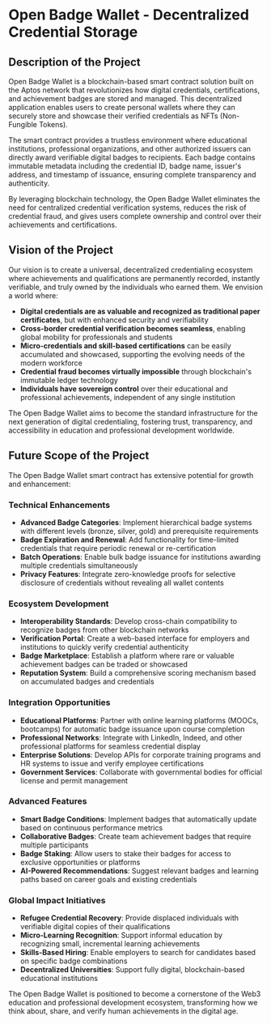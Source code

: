 # Open Badge Wallet - Decentralized Credential Storage

## Description of the Project

Open Badge Wallet is a blockchain-based smart contract solution built on the Aptos network that revolutionizes how digital credentials, certifications, and achievement badges are stored and managed. This decentralized application enables users to create personal wallets where they can securely store and showcase their verified credentials as NFTs (Non-Fungible Tokens).

The smart contract provides a trustless environment where educational institutions, professional organizations, and other authorized issuers can directly award verifiable digital badges to recipients. Each badge contains immutable metadata including the credential ID, badge name, issuer's address, and timestamp of issuance, ensuring complete transparency and authenticity.

By leveraging blockchain technology, the Open Badge Wallet eliminates the need for centralized credential verification systems, reduces the risk of credential fraud, and gives users complete ownership and control over their achievements and certifications.

## Vision of the Project

Our vision is to create a universal, decentralized credentialing ecosystem where achievements and qualifications are permanently recorded, instantly verifiable, and truly owned by the individuals who earned them. We envision a world where:

- **Digital credentials are as valuable and recognized as traditional paper certificates**, but with enhanced security and verifiability
- **Cross-border credential verification becomes seamless**, enabling global mobility for professionals and students
- **Micro-credentials and skill-based certifications** can be easily accumulated and showcased, supporting the evolving needs of the modern workforce
- **Credential fraud becomes virtually impossible** through blockchain's immutable ledger technology
- **Individuals have sovereign control** over their educational and professional achievements, independent of any single institution

The Open Badge Wallet aims to become the standard infrastructure for the next generation of digital credentialing, fostering trust, transparency, and accessibility in education and professional development worldwide.

## Future Scope of the Project

The Open Badge Wallet smart contract has extensive potential for growth and enhancement:

### Technical Enhancements
- **Advanced Badge Categories**: Implement hierarchical badge systems with different levels (bronze, silver, gold) and prerequisite requirements
- **Badge Expiration and Renewal**: Add functionality for time-limited credentials that require periodic renewal or re-certification
- **Batch Operations**: Enable bulk badge issuance for institutions awarding multiple credentials simultaneously
- **Privacy Features**: Integrate zero-knowledge proofs for selective disclosure of credentials without revealing all wallet contents

### Ecosystem Development
- **Interoperability Standards**: Develop cross-chain compatibility to recognize badges from other blockchain networks
- **Verification Portal**: Create a web-based interface for employers and institutions to quickly verify credential authenticity
- **Badge Marketplace**: Establish a platform where rare or valuable achievement badges can be traded or showcased
- **Reputation System**: Build a comprehensive scoring mechanism based on accumulated badges and credentials

### Integration Opportunities
- **Educational Platforms**: Partner with online learning platforms (MOOCs, bootcamps) for automatic badge issuance upon course completion
- **Professional Networks**: Integrate with LinkedIn, Indeed, and other professional platforms for seamless credential display
- **Enterprise Solutions**: Develop APIs for corporate training programs and HR systems to issue and verify employee certifications
- **Government Services**: Collaborate with governmental bodies for official license and permit management

### Advanced Features
- **Smart Badge Conditions**: Implement badges that automatically update based on continuous performance metrics
- **Collaborative Badges**: Create team achievement badges that require multiple participants
- **Badge Staking**: Allow users to stake their badges for access to exclusive opportunities or platforms
- **AI-Powered Recommendations**: Suggest relevant badges and learning paths based on career goals and existing credentials

### Global Impact Initiatives
- **Refugee Credential Recovery**: Provide displaced individuals with verifiable digital copies of their qualifications
- **Micro-Learning Recognition**: Support informal education by recognizing small, incremental learning achievements
- **Skills-Based Hiring**: Enable employers to search for candidates based on specific badge combinations
- **Decentralized Universities**: Support fully digital, blockchain-based educational institutions

The Open Badge Wallet is positioned to become a cornerstone of the Web3 education and professional development ecosystem, transforming how we think about, share, and verify human achievements in the digital age.
